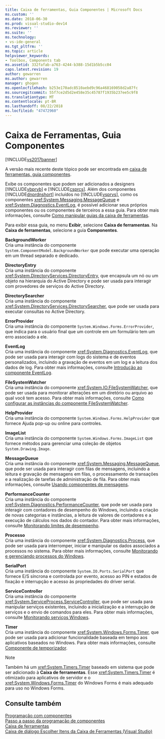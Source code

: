 ```yaml
---
title: Caixa de ferramentas, Guia Componentes | Microsoft Docs
ms.custom: ''
ms.date: 2018-06-30
ms.prod: visual-studio-dev14
ms.reviewer: ''
ms.suite: ''
ms.technology:
- vs-ide-general
ms.tgt_pltfrm: ''
ms.topic: article
helpviewer_keywords:
- Toolbox, Components tab
ms.assetid: 332fafab-a763-4244-b388-15d1b5b5cc04
caps.latest.revision: 19
author: gewarren
ms.author: gewarren
manager: ghogen
ms.openlocfilehash: b253e170adc8510aebd9c96a468169058d2a87fc
ms.sourcegitcommit: 55f7ce2d5d2e458e35c45787f1935b237ee5c9f8
ms.translationtype: MT
ms.contentlocale: pt-BR
ms.lasthandoff: 08/22/2018
ms.locfileid: "47472960"
---
```

# <a name="toolbox-components-tab"></a>Caixa de Ferramentas, Guia Componentes
[!INCLUDE[vs2017banner](../../includes/vs2017banner.md)]

A versão mais recente deste tópico pode ser encontrada em [caixa de ferramentas, guia componentes](https://docs.microsoft.com/visualstudio/ide/reference/toolbox-components-tab).  
  
  
Exibe os componentes que podem ser adicionados a designers [!INCLUDE[vbprvb](../../includes/vbprvb-md.md)] e [!INCLUDE[csprcs](../../includes/csprcs-md.md)]. Além dos componentes [!INCLUDE[dnprdnshort](../../includes/dnprdnshort-md.md)] incluídos no [!INCLUDE[vsprvs](../../includes/vsprvs-md.md)], como os componentes <xref:System.Messaging.MessageQueue> e <xref:System.Diagnostics.EventLog>, é possível adicionar seus próprios componentes ou os componentes de terceiros a essa guia. Para obter mais informações, consulte [Como manipular guias da caixa de ferramentas](http://msdn.microsoft.com/en-us/21285050-cadd-455a-b1f5-a2289a89c4db).  
  
 Para exibir essa guia, no menu **Exibir**, selecione **Caixa de ferramentas**. Na **Caixa de ferramentas**, selecione a guia **Componentes**.  
  
 **BackgroundWorker**  
 Cria uma instância do componente `System.ComponentModel.BackgroundWorker` que pode executar uma operação em um thread separado e dedicado.  
  
 **DirectoryEntry**  
 Cria uma instância do componente <xref:System.DirectoryServices.DirectoryEntry>, que encapsula um nó ou um objeto na hierarquia do Active Directory e pode ser usada para interagir com provedores de serviços do Active Directory.  
  
 **DirectorySearcher**  
 Cria uma instância do componente <xref:System.DirectoryServices.DirectorySearcher>, que pode ser usada para executar consultas no Active Directory.  
  
 **ErrorProvider**  
 Cria uma instância do componente `System.Windows.Forms.ErrorProvider`, que indica para o usuário final que um controle em um formulário tem um erro associado a ele.  
  
 **EventLog**  
 Cria uma instância do componente <xref:System.Diagnostics.EventLog>, que pode ser usada para interagir com logs do sistema e de eventos personalizados, incluindo a gravação de eventos em um log e a leitura dos dados de log. Para obter mais informações, consulte [Introdução ao componente EventLog](http://msdn.microsoft.com/en-us/a2ba4f28-4b1a-435e-99ef-51b28e21f805).  
  
 **FileSystemWatcher**  
 Cria uma instância do componente <xref:System.IO.FileSystemWatcher>, que pode ser usada para monitorar alterações em um diretório ou arquivo ao qual você tem acesso. Para obter mais informações, consulte [Como configurar as instâncias do componente FileSystemWatcher](http://msdn.microsoft.com/en-us/2e628234-4951-4135-8a86-28b924070d50).  
  
 **HelpProvider**  
 Cria uma instância do componente `System.Windows.Forms.HelpProvider` que fornece Ajuda pop-up ou online para controles.  
  
 **ImageList**  
 Cria uma instância do componente `System.Windows.Forms.ImageList` que fornece métodos para gerenciar uma coleção de objetos `System.Drawing.Image`.  
  
 **MessageQueue**  
 Cria uma instância do componente <xref:System.Messaging.MessageQueue>, que pode ser usada para interagir com filas de mensagens, incluindo a leitura e gravação de mensagens em filas, o processamento de transações e a realização de tarefas de administração de fila. Para obter mais informações, consulte [Usando componentes de mensagens](http://msdn.microsoft.com/en-us/922dbac7-26f0-4e39-b666-ccfc184793d7).  
  
 **PerformanceCounter**  
 Cria uma instância do componente <xref:System.Diagnostics.PerformanceCounter>, que pode ser usada para interagir com contadores de desempenho do Windows, incluindo a criação de novas categorias e instâncias, a leitura de valores de contadores e a execução de cálculos nos dados do contador. Para obter mais informações, consulte [Monitorando limites de desempenho](http://msdn.microsoft.com/en-us/b8b44a55-31d0-4b45-9517-8c1b1e4fdc91).  
  
 **Processo**  
 Cria uma instância do componente <xref:System.Diagnostics.Process>, que pode ser usada para interromper, iniciar e manipular os dados associados a processos no sistema. Para obter mais informações, consulte [Monitorando e gerenciando processos do Windows](http://msdn.microsoft.com/en-us/a86bd4c1-b92c-49a0-8f32-61d67837b45e).  
  
 **SerialPort**  
 Cria uma instância do componente `System.IO.Ports.SerialPort` que fornece E/S síncrona e controlada por evento, acesso ao PIN e estados de fixação e interrupção e acesso às propriedades do driver serial.  
  
 **ServiceController**  
 Cria uma instância do componente <xref:System.ServiceProcess.ServiceController>, que pode ser usada para manipular serviços existentes, incluindo a inicialização e a interrupção de serviços e o envio de comandos para eles. Para obter mais informações, consulte [Monitorando serviços Windows](http://msdn.microsoft.com/en-us/4542ee3f-e052-4cb9-8726-58e9420de222).  
  
 **Timer**  
 Cria uma instância do componente <xref:System.Windows.Forms.Timer>, que pode ser usada para adicionar funcionalidade baseada em tempo aos aplicativos baseados no Windows. Para obter mais informações, consulte [Componente de temporizador](http://msdn.microsoft.com/library/6700e534-6382-43d5-98ed-14205435fff7).  
  
> [!NOTE]
>  Também há um <xref:System.Timers.Timer> baseado em sistema que pode ser adicionado à **Caixa de ferramentas**. Esse <xref:System.Timers.Timer> é otimizado para aplicativos de servidor e o <xref:System.Windows.Forms.Timer> do Windows Forms é mais adequado para uso no Windows Forms.  
  
## <a name="see-also"></a>Consulte também  
 [Programação com componentes](http://msdn.microsoft.com/library/d4d4fcb4-e0b8-46b3-b679-7ee0026eb9e3)   
 [Passo a passo da programação de componentes](http://msdn.microsoft.com/library/373cacf7-479e-4b05-991c-5cb18824e913)   
 [Caixa de ferramentas](../../ide/reference/toolbox.md)   
 [Caixa de diálogo Escolher Itens da Caixa de Ferramentas (Visual Studio)](http://msdn.microsoft.com/en-us/bd07835f-18a8-433e-bccc-7141f65263bb)



